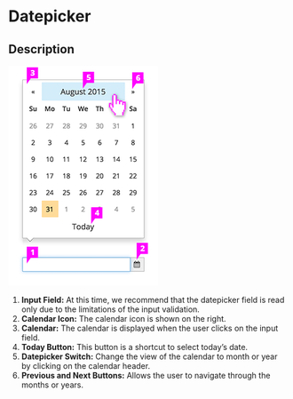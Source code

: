 # Datepicker

## Description

![Expanded Datepicker](img/datepicker-callout3.png)

1. **Input Field:** At this time, we recommend that the datepicker field is read only due to the limitations of the input validation.
1. **Calendar Icon:** The calendar icon is shown on the right.
1. **Calendar:** The calendar is displayed when the user clicks on the input field.
1. **Today Button:** This button is a shortcut to select today’s date.
1. **Datepicker Switch:** Change the view of the calendar to month or year by clicking on the calendar header.
1. **Previous and Next Buttons:** Allows the user to navigate through the months or years.
